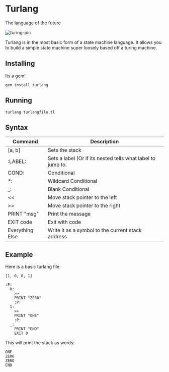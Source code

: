 # Turlang
The language of the future

![turing-pic](http://www.worldofcomputing.net/wp-content/uploads/2013/01/turingMachine.gif)

Turlang is in the most basic form of a state machine language. It allows you to build
a simple state machine super loosely based off a turing machine.

## Installing

Its a gem!

`gem install turlang`

## Running

`turlang turlangfile.tl`

## Syntax

|Command|Description|
|---|---|
|[a, b]|Sets the stack|
|:LABEL:|Sets a label (Or if its nested tells what label to jump to.|
|COND:|Conditional|
|*:|Wildcard Conditional|
|_:|Blank Conditional|
|<<|Move stack pointer to the left|
|>>|Move stack pointer to the right|
|PRINT "msg"|Print the message|
|EXIT code|Exit with code|
|Everything Else|Write it as a symbol to the current stack address|
## Example

Here is a basic turlang file:

```turlang
[1, 0, 0, 1]

:P:
  0:
    >>
    PRINT "ZERO"
    :P:
  1:
    >>
    PRINT "ONE"
    :P:
  _:
    PRINT "END"
    EXIT 0
```

This will print the stack as words:
```
ONE
ZERO
ZERO
END
```
